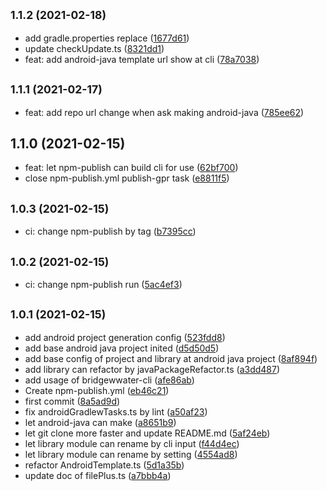 ## <small>1.1.2 (2021-02-18)</small>

* add gradle.properties replace ([1677d61](https://github.com/bridgewwater/bridgewwater-cli/commit/1677d61))
* update checkUpdate.ts ([8321dd1](https://github.com/bridgewwater/bridgewwater-cli/commit/8321dd1))
* feat: add android-java template url show at cli ([78a7038](https://github.com/bridgewwater/bridgewwater-cli/commit/78a7038))

## <small>1.1.1 (2021-02-17)</small>

* feat: add repo url change when ask making android-java ([785ee62](https://github.com/bridgewwater/bridgewwater-cli/commit/785ee62))



## 1.1.0 (2021-02-15)

* feat: let npm-publish can build cli for use ([62bf700](https://github.com/bridgewwater/bridgewwater-cli/commit/62bf700))
* close npm-publish.yml publish-gpr task ([e8811f5](https://github.com/bridgewwater/bridgewwater-cli/commit/e8811f5))

## <small>1.0.3 (2021-02-15)</small>

* ci: change npm-publish by tag ([b7395cc](https://github.com/bridgewwater/bridgewwater-cli/commit/b7395cc))

## <small>1.0.2 (2021-02-15)</small>

* ci: change npm-publish run ([5ac4ef3](https://github.com/bridgewwater/bridgewwater-cli/commit/5ac4ef3))

## <small>1.0.1 (2021-02-15)</small>

* add android project generation config ([523fdd8](https://github.com/bridgewwater/bridgewwater-cli/commit/523fdd8))
* add base android java project inited ([d5d50d5](https://github.com/bridgewwater/bridgewwater-cli/commit/d5d50d5))
* add base config of project and library at android java project ([8af894f](https://github.com/bridgewwater/bridgewwater-cli/commit/8af894f))
* add library can refactor by javaPackageRefactor.ts ([a3dd487](https://github.com/bridgewwater/bridgewwater-cli/commit/a3dd487))
* add usage of bridgewwater-cli ([afe86ab](https://github.com/bridgewwater/bridgewwater-cli/commit/afe86ab))
* Create npm-publish.yml ([eb46c21](https://github.com/bridgewwater/bridgewwater-cli/commit/eb46c21))
* first commit ([8a5ad9d](https://github.com/bridgewwater/bridgewwater-cli/commit/8a5ad9d))
* fix androidGradlewTasks.ts by lint ([a50af23](https://github.com/bridgewwater/bridgewwater-cli/commit/a50af23))
* let android-java can make ([a8651b9](https://github.com/bridgewwater/bridgewwater-cli/commit/a8651b9))
* let git clone more faster and update README.md ([5af24eb](https://github.com/bridgewwater/bridgewwater-cli/commit/5af24eb))
* let library module can rename by cli input ([f44d4ec](https://github.com/bridgewwater/bridgewwater-cli/commit/f44d4ec))
* let library module can rename by setting ([4554ad8](https://github.com/bridgewwater/bridgewwater-cli/commit/4554ad8))
* refactor AndroidTemplate.ts ([5d1a35b](https://github.com/bridgewwater/bridgewwater-cli/commit/5d1a35b))
* update doc of filePlus.ts ([a7bbb4a](https://github.com/bridgewwater/bridgewwater-cli/commit/a7bbb4a))



